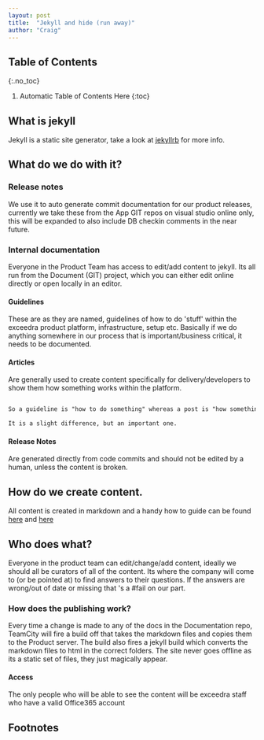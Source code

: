 ```yaml
---
layout: post
title:  "Jekyll and hide (run away)"
author: "Craig"
---
```


## Table of Contents
{:.no_toc}

1. Automatic Table of Contents Here
{:toc}

## What is jekyll

Jekyll is a static site generator, take a look at [jekyllrb](https://jekyllrb.com/) for more info.

## What do we do with it?

### Release notes
We use it to auto generate commit documentation for our product releases, currently we take these from the App GIT repos on visual studio online only, this will be expanded to also include DB checkin comments in the near future.

### Internal documentation
Everyone in the Product Team has access to edit/add content to jekyll.
Its all run from the Document (GIT) project, which you can either edit online directly or open locally in an editor.

#### Guidelines
These are as they are named, guidelines of how to do 'stuff' within the exceedra product platform, infrastructure, setup etc.
Basically if we do anything somewhere in our process that is important/business critical, it needs to be documented.

#### Articles
Are generally used to create content specifically for delivery/developers to show them how something works within the platform.

```markdown

So a guideline is "how to do something" whereas a post is "how something works".

It is a slight difference, but an important one.

```

#### Release Notes
Are generated directly from code commits and should not be edited by a human, unless the content is broken.

## How do we create content.
All content is created in markdown and a handy how to guide can be found [here](/guidelines/howto-posts/) and [here](/articles/2017-01-30-YYYY-MM-DD-help-me)

## Who does what?
Everyone in the product team can edit/change/add content, ideally we should all be curators of all of the content. Its where the company will come to (or be pointed at) to find answers to their questions.
If the answers are wrong/out of date or missing that 's a #fail on our part.

### How does the publishing work?
Every time a change is made to any of the docs in the Documentation repo, TeamCity will fire a build off that takes the markdown files and copies them to the Product server. The build also fires a jekyll build which converts the markdown files to html in the correct folders.
The site never goes offline as its a static set of files, they just magically appear.

#### Access
The only people who will be able to see the content will be exceedra staff who have a valid Office365 account

## Footnotes
